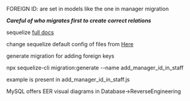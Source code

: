 FOREIGN ID: are set in models like the one in manager migration


 *******Careful of who migrates first to create correct relations*******



sequelize <a href="https://sequelize.org/master/index.html">full docs </a>


change sequelize default config of files from   <a href="https://sequelize.org/master/manual/migrations.html#the--code--sequelizerc--code--file">Here</a>




generate migration for adding foreign keys

npx sequelize-cli migration:generate --name add_manager_id_in_staff


example is present in add_manager_id_in_staff.js

MySQL offers EER visual diagrams in Database->ReverseEngineering